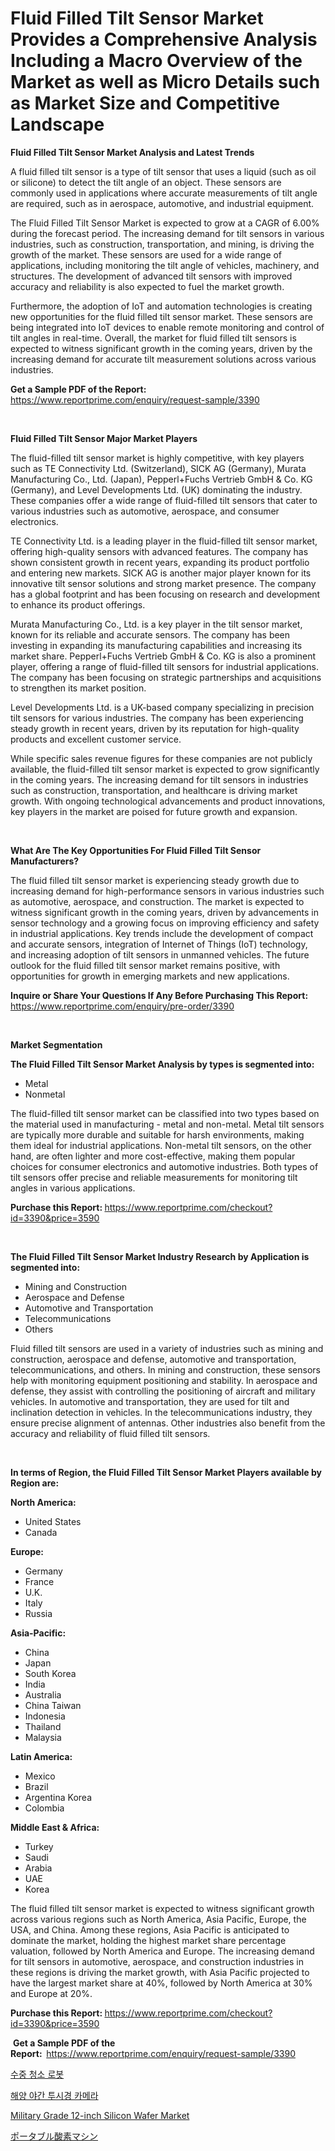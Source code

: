 <p><h1>Fluid Filled Tilt Sensor Market Provides a Comprehensive Analysis Including a Macro Overview of the Market as well as Micro Details such as Market Size and Competitive Landscape</h1></p><p><strong>Fluid Filled Tilt Sensor Market Analysis and Latest Trends</strong></p>
<p><p>A fluid filled tilt sensor is a type of tilt sensor that uses a liquid (such as oil or silicone) to detect the tilt angle of an object. These sensors are commonly used in applications where accurate measurements of tilt angle are required, such as in aerospace, automotive, and industrial equipment.</p><p>The Fluid Filled Tilt Sensor Market is expected to grow at a CAGR of 6.00% during the forecast period. The increasing demand for tilt sensors in various industries, such as construction, transportation, and mining, is driving the growth of the market. These sensors are used for a wide range of applications, including monitoring the tilt angle of vehicles, machinery, and structures. The development of advanced tilt sensors with improved accuracy and reliability is also expected to fuel the market growth.</p><p>Furthermore, the adoption of IoT and automation technologies is creating new opportunities for the fluid filled tilt sensor market. These sensors are being integrated into IoT devices to enable remote monitoring and control of tilt angles in real-time. Overall, the market for fluid filled tilt sensors is expected to witness significant growth in the coming years, driven by the increasing demand for accurate tilt measurement solutions across various industries.</p></p>
<p><strong>Get a Sample PDF of the Report:&nbsp;</strong> <a href="https://www.reportprime.com/enquiry/request-sample/3390">https://www.reportprime.com/enquiry/request-sample/3390</a></p>
<p>&nbsp;</p>
<p><strong>Fluid Filled Tilt Sensor Major Market Players</strong></p>
<p><p>The fluid-filled tilt sensor market is highly competitive, with key players such as TE Connectivity Ltd. (Switzerland), SICK AG (Germany), Murata Manufacturing Co., Ltd. (Japan), Pepperl+Fuchs Vertrieb GmbH & Co. KG (Germany), and Level Developments Ltd. (UK) dominating the industry. These companies offer a wide range of fluid-filled tilt sensors that cater to various industries such as automotive, aerospace, and consumer electronics.</p><p>TE Connectivity Ltd. is a leading player in the fluid-filled tilt sensor market, offering high-quality sensors with advanced features. The company has shown consistent growth in recent years, expanding its product portfolio and entering new markets. SICK AG is another major player known for its innovative tilt sensor solutions and strong market presence. The company has a global footprint and has been focusing on research and development to enhance its product offerings.</p><p>Murata Manufacturing Co., Ltd. is a key player in the tilt sensor market, known for its reliable and accurate sensors. The company has been investing in expanding its manufacturing capabilities and increasing its market share. Pepperl+Fuchs Vertrieb GmbH & Co. KG is also a prominent player, offering a range of fluid-filled tilt sensors for industrial applications. The company has been focusing on strategic partnerships and acquisitions to strengthen its market position.</p><p>Level Developments Ltd. is a UK-based company specializing in precision tilt sensors for various industries. The company has been experiencing steady growth in recent years, driven by its reputation for high-quality products and excellent customer service.</p><p>While specific sales revenue figures for these companies are not publicly available, the fluid-filled tilt sensor market is expected to grow significantly in the coming years. The increasing demand for tilt sensors in industries such as construction, transportation, and healthcare is driving market growth. With ongoing technological advancements and product innovations, key players in the market are poised for future growth and expansion.</p></p>
<p>&nbsp;</p>
<p><strong>What Are The Key Opportunities For Fluid Filled Tilt Sensor Manufacturers?</strong></p>
<p><p>The fluid filled tilt sensor market is experiencing steady growth due to increasing demand for high-performance sensors in various industries such as automotive, aerospace, and construction. The market is expected to witness significant growth in the coming years, driven by advancements in sensor technology and a growing focus on improving efficiency and safety in industrial applications. Key trends include the development of compact and accurate sensors, integration of Internet of Things (IoT) technology, and increasing adoption of tilt sensors in unmanned vehicles. The future outlook for the fluid filled tilt sensor market remains positive, with opportunities for growth in emerging markets and new applications.</p></p>
<p><strong>Inquire or Share Your Questions If Any Before Purchasing This Report:</strong> <a href="https://www.reportprime.com/enquiry/pre-order/3390">https://www.reportprime.com/enquiry/pre-order/3390</a></p>
<p>&nbsp;</p>
<p><strong>Market Segmentation</strong></p>
<p><strong>The Fluid Filled Tilt Sensor Market Analysis by types is segmented into:</strong></p>
<p><ul><li>Metal</li><li>Nonmetal</li></ul></p>
<p><p>The fluid-filled tilt sensor market can be classified into two types based on the material used in manufacturing - metal and non-metal. Metal tilt sensors are typically more durable and suitable for harsh environments, making them ideal for industrial applications. Non-metal tilt sensors, on the other hand, are often lighter and more cost-effective, making them popular choices for consumer electronics and automotive industries. Both types of tilt sensors offer precise and reliable measurements for monitoring tilt angles in various applications.</p></p>
<p><strong>Purchase this Report:&nbsp;</strong><a href="https://www.reportprime.com/checkout?id=3390&price=3590">https://www.reportprime.com/checkout?id=3390&price=3590</a></p>
<p>&nbsp;</p>
<p><strong>The Fluid Filled Tilt Sensor Market Industry Research by Application is segmented into:</strong></p>
<p><ul><li>Mining and Construction</li><li>Aerospace and Defense</li><li>Automotive and Transportation</li><li>Telecommunications</li><li>Others</li></ul></p>
<p><p>Fluid filled tilt sensors are used in a variety of industries such as mining and construction, aerospace and defense, automotive and transportation, telecommunications, and others. In mining and construction, these sensors help with monitoring equipment positioning and stability. In aerospace and defense, they assist with controlling the positioning of aircraft and military vehicles. In automotive and transportation, they are used for tilt and inclination detection in vehicles. In the telecommunications industry, they ensure precise alignment of antennas. Other industries also benefit from the accuracy and reliability of fluid filled tilt sensors.</p></p>
<p>&nbsp;</p>
<p><strong>In terms of Region, the Fluid Filled Tilt Sensor Market Players available by Region are:</strong></p>
<p>
    <p> <strong> North America: </strong>
        <ul>
            <li>United States</li>
            <li>Canada</li>
        </ul>
        </p> 
    <p> <strong> Europe: </strong>
        <ul>
            <li>Germany</li>
            <li>France</li>
            <li>U.K.</li>
            <li>Italy</li>
            <li>Russia</li>
        </ul>
        </p> 
    <p> <strong> Asia-Pacific: </strong>
        <ul>
            <li>China</li>
            <li>Japan</li>
            <li>South Korea</li>
            <li>India</li>
            <li>Australia</li>
            <li>China Taiwan</li>
            <li>Indonesia</li>
            <li>Thailand</li>
            <li>Malaysia</li>
        </ul>
        </p> 
    <p> <strong> Latin America: </strong>
        <ul>
            <li>Mexico</li>
            <li>Brazil</li>
            <li>Argentina Korea</li>
            <li>Colombia</li>
        </ul>
        </p> 
    <p> <strong> Middle East & Africa: </strong>
        <ul>
            <li>Turkey</li>
            <li>Saudi</li>
            <li>Arabia</li>
            <li>UAE</li>
            <li>Korea</li>
        </ul>
    </p>
    </p>
<p><p>The fluid filled tilt sensor market is expected to witness significant growth across various regions such as North America, Asia Pacific, Europe, the USA, and China. Among these regions, Asia Pacific is anticipated to dominate the market, holding the highest market share percentage valuation, followed by North America and Europe. The increasing demand for tilt sensors in automotive, aerospace, and construction industries in these regions is driving the market growth, with Asia Pacific projected to have the largest market share at 40%, followed by North America at 30% and Europe at 20%.</p></p>
<p><strong>Purchase this Report: </strong><a href="https://www.reportprime.com/checkout?id=3390&price=3590">https://www.reportprime.com/checkout?id=3390&price=3590</a></p>
<p>&nbsp;<strong>Get a Sample PDF of the Report:&nbsp;&nbsp;</strong><a href="https://www.reportprime.com/enquiry/request-sample/3390">https://www.reportprime.com/enquiry/request-sample/3390</a></p>
<p><strong></strong></p>
<p><p><a href="https://github.com/Elenrrera7685/Market-Research-Report-List-1/blob/main/992798613093.md">수중 청소 로봇</a></p><p><a href="https://github.com/sammyUltyylrich9067856/Market-Research-Report-List-1/blob/main/908816213094.md">해양 야간 투시경 카메라</a></p><p><a href="https://github.com/Whitneyboyettebo9kiw7yr13/Market-Research-Report-List-1/blob/main/military-grade-12-inch-silicon-wafer-market.md">Military Grade 12-inch Silicon Wafer Market</a></p><p><a href="https://github.com/ReyesKohler20231/Market-Research-Report-List-1/blob/main/985528214050.md">ポータブル酸素マシン</a></p></p>